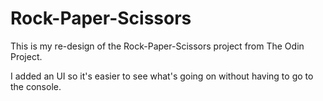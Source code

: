 # Rock-Paper-Scissors

This is my re-design of the Rock-Paper-Scissors project from The Odin Project.

I added an UI so it's easier to see what's going on without having to go to the
console.